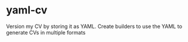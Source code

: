 yaml-cv
=======

Version my CV by storing it as YAML. Create builders to use the YAML to generate CVs in multiple formats
